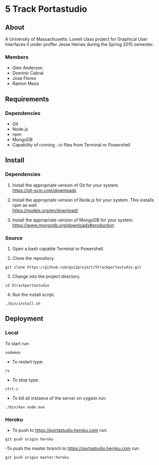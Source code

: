 # 5 Track Portastudio
## About
A University of Massachusetts: Lowell class project for Graphical User
Interfaces II under proffer Jesse Heines during the Spring 2015 semester.
### Members
- Glen Anderson
- Dominic Cabral
- Jose Flores
- Ramon Meza

## Requirements
### Dependencies
- Git
- Node.js
- npm
- MongoDB
- Capability of running `.sh` files from Terminal or Powershell

## Install
### Dependencies
1. Install the appropriate version of Git for your system.  
    https://git-scm.com/downloads

2. Install the appropriate version of Node.js for your system. This installs npm as well.  
    https://nodejs.org/en/download/

3. Install the appropriate version of MongoDB for your system.  
    https://www.mongodb.org/downloads#production

### Source
1. Open a bash capable Terminal or Powershell.

2. Clone the repository.  
```
git clone https://github.com/gui2project/5trackportastudio.git
```

3. Change into the project directory.  
```
cd 5trackportastudio
```

4. Run the install script.  
```
./bin/install.sh
```

## Deployment
### Local
To start run:  
```
nodemon
```

- To restart type:  
```
rs
```

- To stop type:  
```
ctrl-c
```

- To kill all instance of the server on cygwin run:  
```
./bin/kex node.exe
```

### Heroku
- To push to https://portastudio.heroku.com run: 
```
git push origin heroku
```

-To push the master branch to https://portastudio.heroku.com run: 
```
git push origin master:heroku
```



